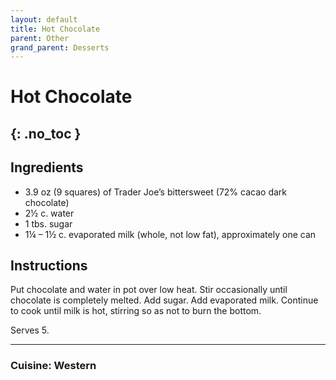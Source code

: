 ```yaml
---
layout: default
title: Hot Chocolate
parent: Other
grand_parent: Desserts
---
```


# Hot Chocolate
{: .no_toc }
---

## Ingredients

<ul>
	<li>3.9 oz (9 squares) of Trader Joe’s bittersweet (72% cacao dark chocolate)</li>
	<li>2½ c. water</li>
	<li>1 tbs. sugar</li>
	<li>1¼ – 1½ c. evaporated milk (whole, not low fat), approximately one can</li>
</ul>


## Instructions
Put chocolate and water in pot over low heat. Stir occasionally until chocolate is completely melted. Add sugar. Add evaporated milk. Continue to cook until milk is hot, stirring so as not to burn the bottom.

Serves 5.

--- 

### Cuisine: Western